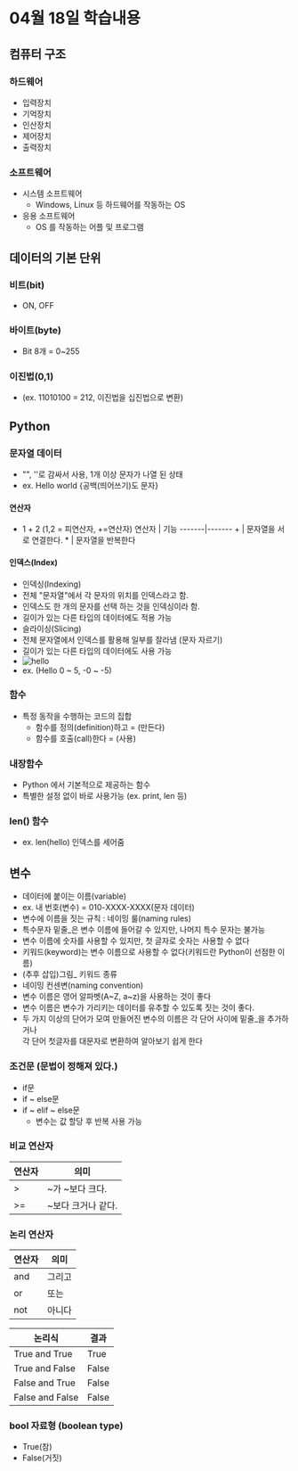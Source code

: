 # 04월 18일 학습내용

## 컴퓨터 구조
### 하드웨어
- 입력장치
- 기억장치
- 인산장치
- 제어장치
- 출력장치
### 소프트웨어
- 시스템 소프트웨어
  - Windows, Linux 등 하드웨어를 작동하는 OS
- 응용 소프트웨어
  - OS 를 작동하는 어플 및 프로그램

## 데이터의 기본 단위
### 비트(bit)
- ON, OFF
### 바이트(byte)
- Bit 8개 = 0~255
### 이진법(0,1)
- (ex. 11010100 = 212, 이진법을 십진법으로 변환) 

## Python
### 문자열 데이터
- "", ''로 감싸서 사용, 1개 이상 문자가 나열 된 상태
- ex. Hello world {공백(띄어쓰기)도 문자}
#### 연산자
- 1 + 2 (1,2 = 피연산자, +=연산자)
연산자  | 기능
-------|-------
\+ | 문자열을 서로 연결한다.
\* | 문자열을 반복한다
#### 인덱스(Index)
- 인덱싱(Indexing)
 - 전체 "문자열"에서 각 문자의 위치를 인덱스라고 함.
 - 인덱스도 한 개의 문자를 선택 하는 것을 인덱싱이라 함.
 - 길이가 있는 다른 타입의 데이터에도 적용 가능
- 슬라이싱(Slicing)
 - 전체 문자열에서 인덱스를 활용해 일부를 잘라냄 (문자 자르기)
 - 길이가 있는 다른 타입의 데이터에도 사용 가능
 - ![hello](https://user-images.githubusercontent.com/130967390/232816948-12d4b869-8e23-41dc-8ff1-369ec5685176.jpg)
 - ex. (Hello 0 ~ 5, -0 ~ -5)
### 함수
- 특정 동작을 수행하는 코드의 집합
  - 함수를 정의(definition)하고 = (만든다)
  - 함수를 호출(call)한다 = (사용)
### 내장함수
- Python 에서 기본적으로 제공하는 함수
- 특별한 설정 없이 바로 사용가능 (ex. print, len 등)
### len() 함수
- ex. len(hello) 인덱스를 세어줌

## 변수
- 데이터에 붙이는 이름(variable)
 - ex. 내 번호(변수) = 010-XXXX-XXXX(문자 데이터)
 - 변수에 이름을 짓는 규칙 : 네이밍 룰(naming rules)
 - 특수문자 밑줄_은 변수 이름에 들어갈 수 있지만, 나머지 특수 문자는 불가능
 - 변수 이름에 숫자를 사용할 수 있지만, 첫 글자로 숫자는 사용할 수 없다
 - 키워드(keyword)는 변수 이름으로 사용할 수 없다(키워드란 Python이 선점한 이름)
 - (추후 삽입)그림_ 키워드 종류
 - 네이밍 컨센변(naming convention)
 - 변수 이름은 영어 알파벳(A~Z, a~z)을 사용하는 것이 좋다
 - 변수 이름은 변수가 가리키는 데이터를 유추할 수 있도록 짓는 것이 좋다.
 - 두 가지 이상의 단어가 모여 만들어진 변수의 이름은 각 단어 사이에 밑줄_을 추가하거나  
  각 단어 첫글자를 대문자로 변환하여 알아보기 쉽게 한다
### 조건문 (문법이 정해져 있다.)
- if문
- if ~ else문
- if ~ elif ~ else문
  - 변수는 값 할당 후 반복 사용 가능
### 비교 연산자
연산자|의미
------|------
\> |~가 ~보다 크다.
\>= |~보다 크거나 같다.
### 논리 연산자
연산자|의미
------|------
and|그리고
or|또는
not|아니다

논리식|결과
-----|-----
True and True| True
True and False| False
False and True| False
False and False| False
### bool 자료형 (boolean type)
- True(참)
- False(거짓)
